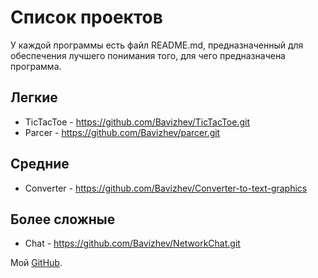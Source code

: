 # Список проектов

У каждой программы есть файл README.md, предназначенный для обеспечения лучшего понимания того, для чего предназначена программа.

## Легкие

- TicTacToe - https://github.com/Bavizhev/TicTacToe.git
- Parcer - https://github.com/Bavizhev/parcer.git

## Средние 

- Converter - https://github.com/Bavizhev/Converter-to-text-graphics

## Более сложные

- Chat - https://github.com/Bavizhev/NetworkChat.git

Мой [GitHub](https://github.com/Bavizhev).
